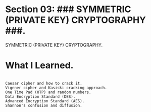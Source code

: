 # Section 03: ### SYMMETRIC (PRIVATE KEY) CRYPTOGRAPHY ###.

SYMMETRIC (PRIVATE KEY) CRYPTOGRAPHY.

# What I Learned.

````

Caesar cipher and how to crack it.
Vigener cipher and Kasiski cracking approach.
One Time Pad (OTP) and random numbers.
Data Encryption Standard (DES).
Advanced Encryption Standard (AES).
Shannon's confusion and diffusion.

````